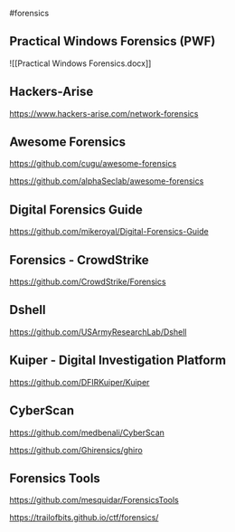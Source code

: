#forensics

## Practical Windows Forensics (PWF)

![[Practical Windows Forensics.docx]]


## Hackers-Arise
https://www.hackers-arise.com/network-forensics


## Awesome Forensics

https://github.com/cugu/awesome-forensics

https://github.com/alphaSeclab/awesome-forensics


## Digital Forensics Guide

https://github.com/mikeroyal/Digital-Forensics-Guide


## Forensics - CrowdStrike
https://github.com/CrowdStrike/Forensics


## Dshell

https://github.com/USArmyResearchLab/Dshell


## Kuiper - Digital Investigation Platform

https://github.com/DFIRKuiper/Kuiper


## CyberScan

https://github.com/medbenali/CyberScan

https://github.com/Ghirensics/ghiro


## Forensics Tools

https://github.com/mesquidar/ForensicsTools


https://trailofbits.github.io/ctf/forensics/


